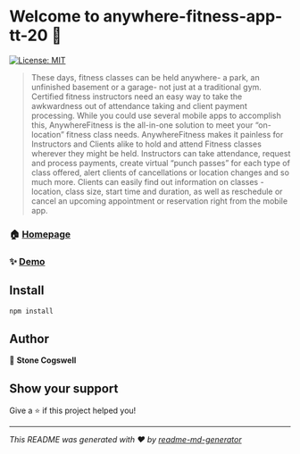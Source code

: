 # Welcome to anywhere-fitness-app-tt-20 👋
[![License: MIT](https://img.shields.io/badge/License-MIT-yellow.svg)](#)

> These days, fitness classes can be held anywhere- a park, an unfinished basement or a garage- not just at a traditional gym. Certified fitness instructors need an easy way to take the awkwardness out of attendance taking and client payment processing. While you could use several mobile apps to accomplish this, AnywhereFitness is the all-in-one solution to meet your “on-location” fitness class needs. AnywhereFitness makes it painless for Instructors and Clients alike to hold and attend Fitness classes wherever they might be held. Instructors can take attendance, request and process payments, create virtual “punch passes” for each type of class offered, alert clients of cancellations or location changes and so much more. Clients can easily find out information on classes - location, class size, start time and duration, as well as reschedule or cancel an upcoming appointment or reservation right from the mobile app.

### 🏠 [Homepage](https://github.com/tt-webft-20AnywhereFitness/front-end)

### ✨ [Demo](https://anywhere-fitness-tt20.netlify.app/)

## Install

```sh
npm install
```

## Author

👤 **Stone Cogswell**


## Show your support

Give a ⭐️ if this project helped you!


***
_This README was generated with ❤️ by [readme-md-generator](https://github.com/kefranabg/readme-md-generator)_